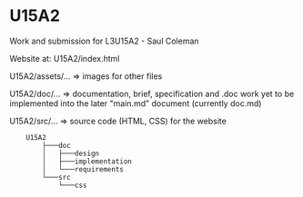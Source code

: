 # U15A2

Work and submission for L3U15A2 - Saul Coleman

Website at: U15A2/index.html

U15A2/assets/... => images for other files

U15A2/doc/... => documentation, brief, specification and .doc work yet to be implemented into the later "main.md" document (currently doc.md)

U15A2/src/... => source code (HTML, CSS) for the website

```
    U15A2
        ├───doc
        │   ├───design
        │   ├───implementation
        │   └───requirements
        └───src
            └───css
```
